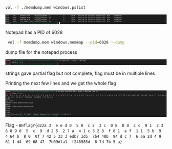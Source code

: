 ```bash
vol -f ./memdump.mem windows.pslist
```

![alt text](image.png)

Notepad has a PID of 6028 

```bash
 vol -f memdump.mem windows.memmap --pid=6028 --dump
```

dump file for the notepad process

![alt text](image-1.png)

strings gave partial flag but not complete, flag must be in multiple lines

Printing the next few lines and we get the whole flag

![alt text](image-2.png)

Flag - `BHflagY{d22a 3  e e d 0  5 0  c 2  3 c  0 8  8 0  c c  9 1  2 3  6 8 9 0  5  c  9  d 2 5  2 7 a  4 1 c 3 2 8  f 8 1  e f  1 1  5 b  9  4 64 b  8 0  0f 7 42 5 33 3 edb7 1d5  7b4 40b  94 d c 7  6 6a 2d 4 9 61 1 d4  69 68 47  7b09dfa1  f246585d  8 7d 7b 5 a}`

